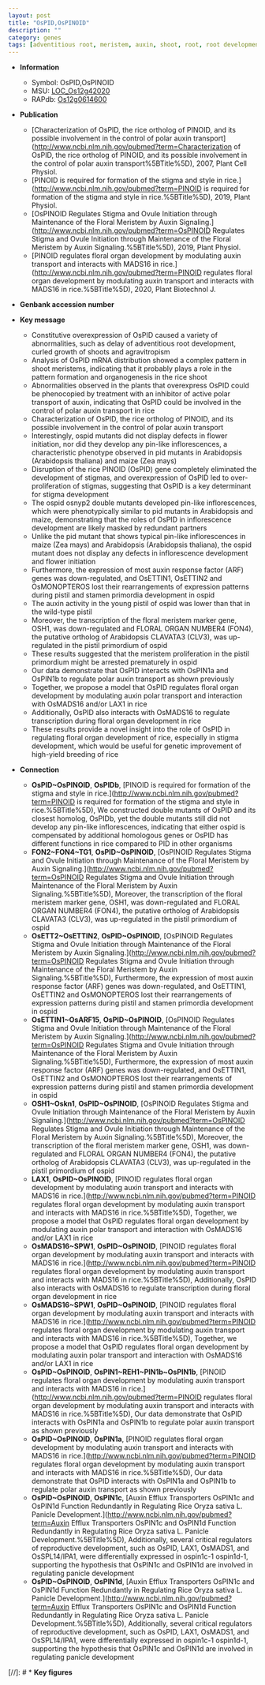 ```yaml
---
layout: post
title: "OsPID,OsPINOID"
description: ""
category: genes
tags: [adventitious root, meristem, auxin, shoot, root, root development, growth, flower, development, inflorescence, floral, stamen, floral meristem, floral organ, floral organ number, auxin response, auxin transport, breeding]
---
```


* **Information**  
    + Symbol: OsPID,OsPINOID  
    + MSU: [LOC_Os12g42020](http://rice.uga.edu/cgi-bin/ORF_infopage.cgi?orf=LOC_Os12g42020)  
    + RAPdb: [Os12g0614600](http://rapdb.dna.affrc.go.jp/viewer/gbrowse_details/irgsp1?name=Os12g0614600)  

* **Publication**  
    + [Characterization of OsPID, the rice ortholog of PINOID, and its possible involvement in the control of polar auxin transport](http://www.ncbi.nlm.nih.gov/pubmed?term=Characterization of OsPID, the rice ortholog of PINOID, and its possible involvement in the control of polar auxin transport%5BTitle%5D), 2007, Plant Cell Physiol.
    + [PINOID is required for formation of the stigma and style in rice.](http://www.ncbi.nlm.nih.gov/pubmed?term=PINOID is required for formation of the stigma and style in rice.%5BTitle%5D), 2019, Plant Physiol.
    + [OsPINOID Regulates Stigma and Ovule Initiation through Maintenance of the Floral Meristem by Auxin Signaling.](http://www.ncbi.nlm.nih.gov/pubmed?term=OsPINOID Regulates Stigma and Ovule Initiation through Maintenance of the Floral Meristem by Auxin Signaling.%5BTitle%5D), 2019, Plant Physiol.
    + [PINOID regulates floral organ development by modulating auxin transport and interacts with MADS16 in rice.](http://www.ncbi.nlm.nih.gov/pubmed?term=PINOID regulates floral organ development by modulating auxin transport and interacts with MADS16 in rice.%5BTitle%5D), 2020, Plant Biotechnol J.

* **Genbank accession number**  

* **Key message**  
    + Constitutive overexpression of OsPID caused a variety of abnormalities, such as delay of adventitious root development, curled growth of shoots and agravitropism
    + Analysis of OsPID mRNA distribution showed a complex pattern in shoot meristems, indicating that it probably plays a role in the pattern formation and organogenesis in the rice shoot
    + Abnormalities observed in the plants that overexpress OsPID could be phenocopied by treatment with an inhibitor of active polar transport of auxin, indicating that OsPID could be involved in the control of polar auxin transport in rice
    + Characterization of OsPID, the rice ortholog of PINOID, and its possible involvement in the control of polar auxin transport
    + Interestingly, ospid mutants did not display defects in flower initiation, nor did they develop any pin-like inflorescences, a characteristic phenotype observed in pid mutants in Arabidopsis (Arabidopsis thaliana) and maize (Zea mays)
    + Disruption of the rice PINOID (OsPID) gene completely eliminated the development of stigmas, and overexpression of OsPID led to over-proliferation of stigmas, suggesting that OsPID is a key determinant for stigma development
    + The ospid osnyp2 double mutants developed pin-like inflorescences, which were phenotypically similar to pid mutants in Arabidopsis and maize, demonstrating that the roles of OsPID in inflorescence development are likely masked by redundant partners
    + Unlike the pid mutant that shows typical pin-like inflorescences in maize (Zea mays) and Arabidopsis (Arabidopsis thaliana), the ospid mutant does not display any defects in inflorescence development and flower initiation
    + Furthermore, the expression of most auxin response factor (ARF) genes was down-regulated, and OsETTIN1, OsETTIN2 and OsMONOPTEROS lost their rearrangements of expression patterns during pistil and stamen primordia development in ospid
    + The auxin activity in the young pistil of ospid was lower than that in the wild-type pistil
    + Moreover, the transcription of the floral meristem marker gene, OSH1, was down-regulated and FLORAL ORGAN NUMBER4 (FON4), the putative ortholog of Arabidopsis CLAVATA3 (CLV3), was up-regulated in the pistil primordium of ospid
    + These results suggested that the meristem proliferation in the pistil primordium might be arrested prematurely in ospid
    + Our data demonstrate that OsPID interacts with OsPIN1a and OsPIN1b to regulate polar auxin transport as shown previously
    + Together, we propose a model that OsPID regulates floral organ development by modulating auxin polar transport and interaction with OsMADS16 and/or LAX1 in rice
    + Additionally, OsPID also interacts with OsMADS16 to regulate transcription during floral organ development in rice
    + These results provide a novel insight into the role of OsPID in regulating floral organ development of rice, especially in stigma development, which would be useful for genetic improvement of high-yield breeding of rice

* **Connection**  
    + __OsPID~OsPINOID__, __OsPIDb__, [PINOID is required for formation of the stigma and style in rice.](http://www.ncbi.nlm.nih.gov/pubmed?term=PINOID is required for formation of the stigma and style in rice.%5BTitle%5D),  We constructed double mutants of OsPID and its closest homolog, OsPIDb, yet the double mutants still did not develop any pin-like inflorescences, indicating that either ospid is compensated by additional homologous genes or OsPID has different functions in rice compared to PID in other organisms
    + __FON2~FON4~TG1__, __OsPID~OsPINOID__, [OsPINOID Regulates Stigma and Ovule Initiation through Maintenance of the Floral Meristem by Auxin Signaling.](http://www.ncbi.nlm.nih.gov/pubmed?term=OsPINOID Regulates Stigma and Ovule Initiation through Maintenance of the Floral Meristem by Auxin Signaling.%5BTitle%5D),  Moreover, the transcription of the floral meristem marker gene, OSH1, was down-regulated and FLORAL ORGAN NUMBER4 (FON4), the putative ortholog of Arabidopsis CLAVATA3 (CLV3), was up-regulated in the pistil primordium of ospid
    + __OsETT2~OsETTIN2__, __OsPID~OsPINOID__, [OsPINOID Regulates Stigma and Ovule Initiation through Maintenance of the Floral Meristem by Auxin Signaling.](http://www.ncbi.nlm.nih.gov/pubmed?term=OsPINOID Regulates Stigma and Ovule Initiation through Maintenance of the Floral Meristem by Auxin Signaling.%5BTitle%5D),  Furthermore, the expression of most auxin response factor (ARF) genes was down-regulated, and OsETTIN1, OsETTIN2 and OsMONOPTEROS lost their rearrangements of expression patterns during pistil and stamen primordia development in ospid
    + __OsETTIN1~OsARF15__, __OsPID~OsPINOID__, [OsPINOID Regulates Stigma and Ovule Initiation through Maintenance of the Floral Meristem by Auxin Signaling.](http://www.ncbi.nlm.nih.gov/pubmed?term=OsPINOID Regulates Stigma and Ovule Initiation through Maintenance of the Floral Meristem by Auxin Signaling.%5BTitle%5D),  Furthermore, the expression of most auxin response factor (ARF) genes was down-regulated, and OsETTIN1, OsETTIN2 and OsMONOPTEROS lost their rearrangements of expression patterns during pistil and stamen primordia development in ospid
    + __OSH1~Oskn1__, __OsPID~OsPINOID__, [OsPINOID Regulates Stigma and Ovule Initiation through Maintenance of the Floral Meristem by Auxin Signaling.](http://www.ncbi.nlm.nih.gov/pubmed?term=OsPINOID Regulates Stigma and Ovule Initiation through Maintenance of the Floral Meristem by Auxin Signaling.%5BTitle%5D),  Moreover, the transcription of the floral meristem marker gene, OSH1, was down-regulated and FLORAL ORGAN NUMBER4 (FON4), the putative ortholog of Arabidopsis CLAVATA3 (CLV3), was up-regulated in the pistil primordium of ospid
    + __LAX1__, __OsPID~OsPINOID__, [PINOID regulates floral organ development by modulating auxin transport and interacts with MADS16 in rice.](http://www.ncbi.nlm.nih.gov/pubmed?term=PINOID regulates floral organ development by modulating auxin transport and interacts with MADS16 in rice.%5BTitle%5D),  Together, we propose a model that OsPID regulates floral organ development by modulating auxin polar transport and interaction with OsMADS16 and/or LAX1 in rice
    + __OsMADS16~SPW1__, __OsPID~OsPINOID__, [PINOID regulates floral organ development by modulating auxin transport and interacts with MADS16 in rice.](http://www.ncbi.nlm.nih.gov/pubmed?term=PINOID regulates floral organ development by modulating auxin transport and interacts with MADS16 in rice.%5BTitle%5D),  Additionally, OsPID also interacts with OsMADS16 to regulate transcription during floral organ development in rice
    + __OsMADS16~SPW1__, __OsPID~OsPINOID__, [PINOID regulates floral organ development by modulating auxin transport and interacts with MADS16 in rice.](http://www.ncbi.nlm.nih.gov/pubmed?term=PINOID regulates floral organ development by modulating auxin transport and interacts with MADS16 in rice.%5BTitle%5D),  Together, we propose a model that OsPID regulates floral organ development by modulating auxin polar transport and interaction with OsMADS16 and/or LAX1 in rice
    + __OsPID~OsPINOID__, __OsPIN1~REH1~PIN1b~OsPIN1b__, [PINOID regulates floral organ development by modulating auxin transport and interacts with MADS16 in rice.](http://www.ncbi.nlm.nih.gov/pubmed?term=PINOID regulates floral organ development by modulating auxin transport and interacts with MADS16 in rice.%5BTitle%5D),  Our data demonstrate that OsPID interacts with OsPIN1a and OsPIN1b to regulate polar auxin transport as shown previously
    + __OsPID~OsPINOID__, __OsPIN1a__, [PINOID regulates floral organ development by modulating auxin transport and interacts with MADS16 in rice.](http://www.ncbi.nlm.nih.gov/pubmed?term=PINOID regulates floral organ development by modulating auxin transport and interacts with MADS16 in rice.%5BTitle%5D),  Our data demonstrate that OsPID interacts with OsPIN1a and OsPIN1b to regulate polar auxin transport as shown previously
    + __OsPID~OsPINOID__, __OsPIN1c__, [Auxin Efflux Transporters OsPIN1c and OsPIN1d Function Redundantly in Regulating Rice Oryza sativa L. Panicle Development.](http://www.ncbi.nlm.nih.gov/pubmed?term=Auxin Efflux Transporters OsPIN1c and OsPIN1d Function Redundantly in Regulating Rice Oryza sativa L. Panicle Development.%5BTitle%5D),  Additionally, several critical regulators of reproductive development, such as OsPID, LAX1, OsMADS1, and OsSPL14/IPA1, were differentially expressed in ospin1c-1 ospin1d-1, supporting the hypothesis that OsPIN1c and OsPIN1d are involved in regulating panicle development
    + __OsPID~OsPINOID__, __OsPIN1d__, [Auxin Efflux Transporters OsPIN1c and OsPIN1d Function Redundantly in Regulating Rice Oryza sativa L. Panicle Development.](http://www.ncbi.nlm.nih.gov/pubmed?term=Auxin Efflux Transporters OsPIN1c and OsPIN1d Function Redundantly in Regulating Rice Oryza sativa L. Panicle Development.%5BTitle%5D),  Additionally, several critical regulators of reproductive development, such as OsPID, LAX1, OsMADS1, and OsSPL14/IPA1, were differentially expressed in ospin1c-1 ospin1d-1, supporting the hypothesis that OsPIN1c and OsPIN1d are involved in regulating panicle development

[//]: # * **Key figures**  



